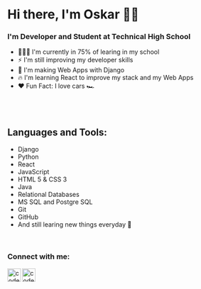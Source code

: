 # Hi there, I'm Oskar 👋🤓

### I'm Developer and Student at Technical High School

-   👨🏽‍💻 I'm currently in 75% of learing in my school
-   ⚡️ I'm still improving my developer skills
-   🤠 I'm making Web Apps with Django
-   🔥 I'm learning React to improve my stack and my Web Apps
-   ❤️ Fun Fact: I love cars 🏎

<br/>
<br/>

## Languages and Tools:
- Django
- Python
- React 
- JavaScript
- HTML 5 & CSS 3
- Java
- Relational Databases
- MS SQL and Postgre SQL
- Git
- GitHub
- And still learing new things everyday 🦦

<br/>

### Connect with me:

[<img align="left" alt="codeSTACKr | LinkedIn" width="30px" src="https://cdn.jsdelivr.net/npm/simple-icons@v3/icons/linkedin.svg" />][linkedin]
[<img align="left" alt="codeSTACKr | Mail" width="30px" src="https://cdn.jsdelivr.net/npm/simple-icons@3.7.0/icons/mail-dot-ru.svg" />][mail]

[linkedin]: https://www.linkedin.com/in/oskar-kosobucki-59872b191/
[mail]: mailto:os.kosobucki@gmail.com

